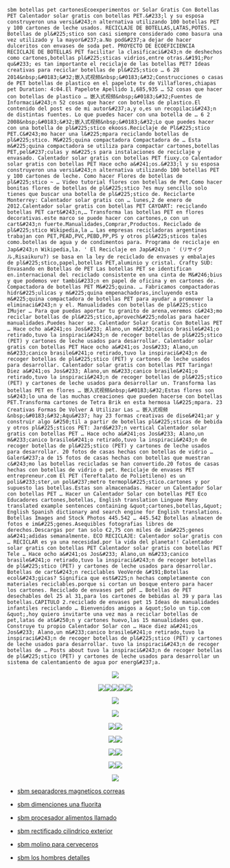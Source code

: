 
```
sbm botellas pet cartonesEcoexperimentos or Solar Gratis Con Botellas PET Calentador solar gratis con botellas PET.&#233;l y su esposa construyeron una versi&#243;n alternativa utilizando 100 botellas PET y 100 cartones de leche usados. RECICLAJE DE BOTELLAS,LATAS,POTES. … Botellas de pl&#225;stico son casi siempre considerado como basura una vez utilizado y la mayor&#237;a.No pod&#237;a dejar de hacer dulceritos con envases de soda pet. PROYECTO DE ECOEFICIENCIA RECICLAJE DE BOTELLAS PET facilitar la clasificaci&#243;n de deshechos como cartones,botellas pl&#225;sticas vidrios,entre otras.&#191;Por qu&#233; es tan importante el reciclaje de las botellas PET? Ideas creativas para reciclar botellas de pl&#225;stico … 6 28 2014&nbsp;&#0183;&#32;嵌入式视频&nbsp;&#0183;&#32;Construcciones o casas de PET botellas de plastico en el papelote tv de Villaflores,chiapas pet Duration: 4:04.El Papelote Apellido 1,685,935 … 52 cosas que hacer con botellas de plastico … 嵌入式视频&nbsp;&#0183;&#32;Fuentes de Informaci&#243;n 52 cosas que hacer con botellas de plastico.El contenido del post es de mi autor&#237;a,y o,es un recopilaci&#243;n de distintas fuentes. Lo que puedes hacer con una botella de … 6 2 2008&nbsp;&#0183;&#32;嵌入式视频&nbsp;&#0183;&#32;Lo que puedes hacer con una botella de pl&#225;stico ekooss.Reciclaje de Pl&#225;stico PET.C&#243;mo hacer una l&#225;mpara reciclando botellas de pl&#225;stico. M&#225;quina compactadora Compactadora de … Esta m&#225;quina compactadora se utiliza para compactar cartones,botellas PET,pel&#237;culas y m&#225;s para instalaciones de reciclaje y envasado. Calentador solar gratis con botellas PET fiuxy.co Calentador solar gratis con botellas PET Hace ocho a&#241;os.&#233;l y su esposa construyeron una versi&#243;n alternativa utilizando 100 botellas PET y 100 cartones de leche. Como hacer Flores de botellas de pl&#225;stico ~ … Video tutorial flores con botellas de Pet.Como hacer bonitas flores de botellas de pl&#225;stico ?es muy sencillo solo tienes que buscar una botella de pl&#225;stico de. Reciclarte Monterrey: Calentador solar gratis con … lunes,2 de enero de 2012.Calentador solar gratis con botellas PET CAYOART: reciclando botellas PET cart&#243;n,… Transforma las botellas PET en flores decorativas.este marco se puede hacer con cartones,o con un cart&#243;n fuerte.Manualidades,Comprar,Productos. Reciclado de pl&#225;stico Wikipedia,la … Las empresas recicladoras argentinas trabajan con PET,PEAD,PVC,PEBD,PP,PS y otros pl&#225;sticos tales como.botellas de agua y de condimentos para. Programa de reciclaje en Jap&#243;n Wikipedia,la. ' El Reciclaje en Jap&#243;n ' (リサイクル,Risaikuru?) se basa en la ley de reciclado de envases y embalajes de pl&#225;stico,papel,botellas PET,aluminio y cristal. Crafty SUD: Envasando en Botellas de PET Las botellas PET se identifican en.internacional del reciclado consistente en una cinta de M&#246;bius y que podemos ver tambi&#233;n en papel de oficina y en cartones de. Compactadora de botellas PET M&#225;quina. … Fabricamos compactadoras hidr&#225;ulicas y m&#225;quina empenachadoras,incluyendo esta m&#225;quina compactadora de botellas PET para ayudar a promover la eliminaci&#243;n y el. Manualidades con botellas de pl&#225;stico IMujer … Para que puedas aportar tu granito de arena,veremos c&#243;mo reciclar botellas de pl&#225;stico,aprovech&#225;ndolas para hacer manualidades.Puedes hacer se. Calentador Solar Gratis Con Botellas PET … Hace ocho a&#241;os Jos&#233; Alano,un m&#233;canico brasile&#241;o retirado,tuvo la inspiraci&#243;n de recoger botellas de pl&#225;stico (PET) y cartones de leche usados para desarrollar. Calentador solar gratis con botellas PET Hace ocho a&#241;os Jos&#233; Alano,un m&#233;canico brasile&#241;o retirado,tuvo la inspiraci&#243;n de recoger botellas de pl&#225;stico (PET) y cartones de leche usados para desarrollar. Calentador solar gratis con botellas PET Taringa! Diez a&#241;os Jos&#233; Alano,un m&#233;canico brasile&#241;o retirado,tuvo la inspiraci&#243;n de recoger botellas de pl&#225;stico (PET) y cartones de leche usados para desarrollar un. Transforma las botellas PET en flores … 嵌入式视频&nbsp;&#0183;&#32;Estas flores son s&#243;lo una de las muchas creaciones que pueden hacerse con botellas PET.Transforma cartones de Tetra Brik en esta hermosa l&#225;mpara. 23 Creativas Formas De Volver A Utilizar Las … 嵌入式视频&nbsp;&#0183;&#32;Aqu&#237; hay 23 formas creativas de dise&#241;ar y construir algo &#250;til a partir de botellas pl&#225;sticas de bebida y otros pl&#225;sticos PET: Jard&#237;n vertical Calentador solar gratis con botellas PET … Hace ocho a&#241;os Jos&#233; Alano,un m&#233;canico brasile&#241;o retirado,tuvo la inspiraci&#243;n de recoger botellas de pl&#225;stico (PET) y cartones de leche usados para desarrollar. 20 fotos de casas hechas con botellas de vidrio … Galer&#237;a de 15 fotos de casas hechas con botellas que muestran c&#243;mo las botellas recicladas se han convertido.20 fotos de casas hechas con botellas de vidrio o pet. Reciclaje de envases PET entrepreneur.com El PET (Tereftalato de Polietileno) es un poli&#233;ster,un pol&#237;metro termopl&#225;stico.cartones y por supuesto las botellas.Estas son almacenadas. Hacer un Calentador Solar con botellas PET … Hacer un Calentador Solar con botellas PET Eco Educadores cartones,botellas, English translation Linguee Many translated example sentences containing &quot;cartones,botellas,&quot; English Spanish dictionary and search engine for English translations. Botellas Images and Stock Photos 445.542 … 445.542 Botellas almacen de fotos e im&#225;genes.Asequibles fotografias libres de derechos.Descargas por tan solo €2,75 con miles de im&#225;genes a&#241;adidas semanalmente. ECO RECICLAJE: Calentador solar gratis con … RECICLAR es ya una necesidad.por la vida del planeta!! Calentador solar gratis con botellas PET Calentador solar gratis con botellas PET Tele … Hace ocho a&#241;os Jos&#233; Alano,un m&#233;canico brasile&#241;o retirado,tuvo la inspiraci&#243;n de recoger botellas de pl&#225;stico (PET) y cartones de leche usados para desarrollar. Botellas de cart&#243;n reciclables VeoVerde &#191;Botellas ecol&#243;gicas? Significa que est&#225;n hechas completamente con materiales reciclables.porque si cortan un bosque entero para hacer los cartones. Reciclado de envases pet pdf … Botellas de PET desechables del 25 al 31,para los cartones de bebidas al 39 y para las botellas.CAPITULO 2.reciclado de envases pet 15 Ideas de manualidades infantiles reciclando … Bienvenidos amigos a &quot;Solo un tip.com &quot;,hoy quiero invitarte una vez mas a reciclar botellas de pet,latas de at&#250;n y cartones huevo,las 15 manualidades que. Construye tu propio Calentador Solar con … Hace diez a&#241;os Jos&#233; Alano,un m&#233;canico brasile&#241;o retirado,tuvo la inspiraci&#243;n de recoger botellas de pl&#225;stico (PET) y cartones de leche usados para desarrollar. tuvo la inspiraci&#243;n de recoger botellas de … Posts about tuvo la inspiraci&#243;n de recoger botellas de pl&#225;stico (PET) y cartones de leche usados para desarrollar un sistema de calentamiento de agua por energ&#237;a. 
```

<div align="center">

<a href="https://es-crusher.shibang-china.com/github&k=sbm+botellas+pet+cartones"><img src="https://static.shibang-china.com/es/crusher/logo.jpg"></a>

<a href="https://es-crusher.shibang-china.com/github&k=sbm+botellas+pet+cartones"><img src="https://static.shibang-china.com/es/crusher/index.jpg"></a><a href="https://es-crusher.shibang-china.com/material.htmlgithub&k=sbm+botellas+pet+cartones"><img src="https://static.shibang-china.com/es/crusher/material.jpg"></a><a href="https://es-crusher.shibang-china.com/application.htmlgithub&k=sbm+botellas+pet+cartones"><img src="https://static.shibang-china.com/es/crusher/application.jpg"></a><a href="https://es-crusher.shibang-china.com/aboutus.htmlgithub&k=sbm+botellas+pet+cartones"><img src="https://static.shibang-china.com/es/crusher/aboutus.jpg"></a><a href="https://es-crusher.shibang-china.com/contact.htmlgithub&k=sbm+botellas+pet+cartones"><img src="https://static.shibang-china.com/es/crusher/contact.jpg"></a>

<a href="https://es-crusher.shibang-china.com/github&k=sbm+botellas+pet+cartones"><img src="https://static.shibang-china.com/es/crusher/banner.jpg"></a>

<a href="https://swt.shibang-china.com/github&k=sbm+botellas+pet+cartones"><img src="https://static.shibang-china.com/es/crusher/text.jpg"></a>

<a href="https://swt.shibang-china.com/github&k=sbm+botellas+pet+cartones"><img src="https://static.shibang-china.com/es/crusher/chat.jpg"></a><a href="https://es-crusher.shibang-china.com/contact.htmlgithub&k=sbm+botellas+pet+cartones"><img src="https://static.shibang-china.com/es/crusher/message.jpg"></a>

<a href="https://es-crusher.shibang-china.com/products/pe.htmlgithub&k=sbm+botellas+pet+cartones"><img src="https://static.shibang-china.com/es/crusher/pe.jpg"></a><a href="https://es-crusher.shibang-china.com/products/pf.htmlgithub&k=sbm+botellas+pet+cartones"><img src="https://static.shibang-china.com/es/crusher/pf.jpg"></a>

<a href="https://es-crusher.shibang-china.com/products/hpt.htmlgithub&k=sbm+botellas+pet+cartones"><img src="https://static.shibang-china.com/es/crusher/hpt.jpg"></a><a href="https://es-crusher.shibang-china.com/products/vsi.htmlgithub&k=sbm+botellas+pet+cartones"><img src="https://static.shibang-china.com/es/crusher/vsi.jpg"></a>

<a href="https://es-crusher.shibang-china.com/products/klv.htmlgithub&k=sbm+botellas+pet+cartones"><img src="https://static.shibang-china.com/es/crusher/klv.jpg"></a><a href="https://es-crusher.shibang-china.com/products/portable.htmlgithub&k=sbm+botellas+pet+cartones"><img src="https://static.shibang-china.com/es/crusher/portable.jpg"></a>

<a href="https://swt.shibang-china.com/github&k=sbm+botellas+pet+cartones"><img src="https://static.shibang-china.com/es/crusher/case.jpg"></a>

</div>


* [sbm separadores magneticos correas](sbm%20separadores%20magneticos%20correas.md)

* [sbm dimenciones una fluorita](sbm%20dimenciones%20una%20fluorita.md)

* [sbm procesador alimentos llamado](sbm%20procesador%20alimentos%20llamado.md)

* [sbm rectificado cilindrico exterior](sbm%20rectificado%20cilindrico%20exterior.md)

* [sbm molino para cerveceros](sbm%20molino%20para%20cerveceros.md)

* [sbm los hombres detalles](sbm%20los%20hombres%20detalles.md)